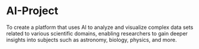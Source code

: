 # AI-Project
To create a platform that uses AI to analyze and visualize complex data sets related to various scientific domains, enabling researchers to gain deeper insights into subjects such as astronomy, biology, physics, and more.
